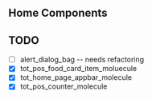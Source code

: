 ## Home Components

## TODO

- [ ] alert_dialog_bag -- needs refactoring
- [x] tot_pos_food_card_item_moluecule
- [x] tot_home_page_appbar_molecule
- [x] tot_pos_counter_molecule
